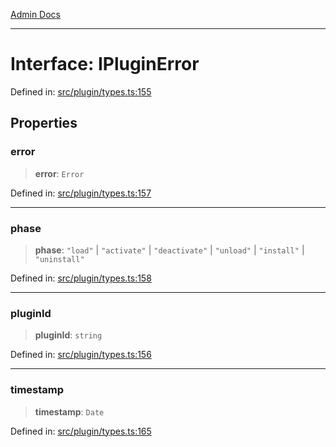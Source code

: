 [Admin Docs](/)

***

# Interface: IPluginError

Defined in: [src/plugin/types.ts:155](https://github.com/Sourya07/talawa-api/blob/ead7a48e0174153214ee7311f8b242ee1c1a12ca/src/plugin/types.ts#L155)

## Properties

### error

> **error**: `Error`

Defined in: [src/plugin/types.ts:157](https://github.com/Sourya07/talawa-api/blob/ead7a48e0174153214ee7311f8b242ee1c1a12ca/src/plugin/types.ts#L157)

***

### phase

> **phase**: `"load"` \| `"activate"` \| `"deactivate"` \| `"unload"` \| `"install"` \| `"uninstall"`

Defined in: [src/plugin/types.ts:158](https://github.com/Sourya07/talawa-api/blob/ead7a48e0174153214ee7311f8b242ee1c1a12ca/src/plugin/types.ts#L158)

***

### pluginId

> **pluginId**: `string`

Defined in: [src/plugin/types.ts:156](https://github.com/Sourya07/talawa-api/blob/ead7a48e0174153214ee7311f8b242ee1c1a12ca/src/plugin/types.ts#L156)

***

### timestamp

> **timestamp**: `Date`

Defined in: [src/plugin/types.ts:165](https://github.com/Sourya07/talawa-api/blob/ead7a48e0174153214ee7311f8b242ee1c1a12ca/src/plugin/types.ts#L165)
